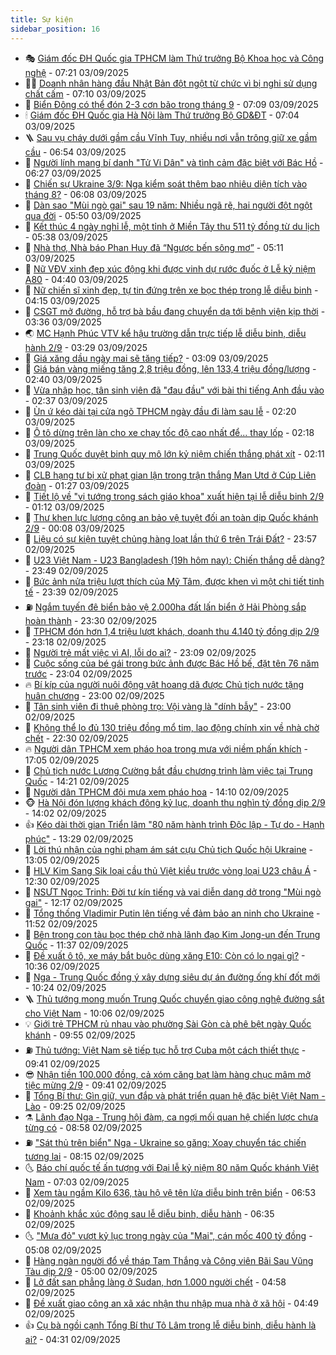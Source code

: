 ```yaml
---
title: Sự kiện
sidebar_position: 16
---
```


<!-- dantri-su-kien:START -->
- 🎭 [Giám đốc ĐH Quốc gia TPHCM làm Thứ trưởng Bộ Khoa học và Công nghệ](https://dantri.com.vn/giao-duc/giam-doc-dh-quoc-gia-tphcm-lam-thu-truong-bo-khoa-hoc-va-cong-nghe-20250903141436606.htm) - 07:21 03/09/2025
- 👨‍🏫 [Doanh nhân hàng đầu Nhật Bản đột ngột từ chức vì bị nghi sử dụng chất cấm](https://dantri.com.vn/kinh-doanh/doanh-nhan-hang-dau-nhat-ban-dot-ngot-tu-chuc-vi-bi-nghi-su-dung-chat-cam-20250903130425503.htm) - 07:10 03/09/2025
- 🌮 [Biển Đông có thể đón 2-3 cơn bão trong tháng 9](https://dantri.com.vn/xa-hoi/bien-dong-co-the-don-2-3-con-bao-trong-thang-9-20250903140136868.htm) - 07:09 03/09/2025
- 🕯 [Giám đốc ĐH Quốc gia Hà Nội làm Thứ trưởng Bộ GD&amp;ĐT](https://dantri.com.vn/giao-duc/giam-doc-dh-quoc-gia-ha-noi-lam-thu-truong-bo-gddt-20250903140005379.htm) - 07:04 03/09/2025
- 🪜 [Sau vụ cháy dưới gầm cầu Vĩnh Tuy, nhiều nơi vẫn trông giữ xe gầm cầu](https://dantri.com.vn/ban-doc/sau-vu-chay-duoi-gam-cau-vinh-tuy-nhieu-noi-van-trong-giu-xe-gam-cau-20250903123511120.htm) - 06:54 03/09/2025
- 🐘 [Người lính mang bí danh &quot;Tử Vi Dân&quot; và tình cảm đặc biệt với Bác Hồ](https://dantri.com.vn/xa-hoi/nguoi-linh-mang-bi-danh-tu-vi-dan-va-tinh-cam-dac-biet-voi-bac-ho-20250902165343359.htm) - 06:27 03/09/2025
- 🤔 [Chiến sự Ukraine 3/9: Nga kiểm soát thêm bao nhiêu diện tích vào tháng 8?](https://dantri.com.vn/the-gioi/chien-su-ukraine-39-nga-kiem-soat-them-bao-nhieu-dien-tich-vao-thang-8-20250903105424283.htm) - 06:08 03/09/2025
- 🧠 [Dàn sao &quot;Mùi ngò gai&quot; sau 19 năm: Nhiều ngã rẽ, hai người đột ngột qua đời](https://dantri.com.vn/giai-tri/dan-sao-mui-ngo-gai-sau-19-nam-nhieu-nga-re-hai-nguoi-dot-ngot-qua-doi-20250902153457015.htm) - 05:50 03/09/2025
- 📝 [Kết thúc 4 ngày nghỉ lễ, một tỉnh ở Miền Tây thu 511 tỷ đồng từ du lịch](https://dantri.com.vn/du-lich/ket-thuc-4-ngay-nghi-le-mot-tinh-o-mien-tay-thu-511-ty-dong-tu-du-lich-20250903112922519.htm) - 05:38 03/09/2025
- 🦏 [Nhà thơ, Nhà báo Phan Huy đã “Ngược bến sông mơ”](https://dantri.com.vn/xa-hoi/nha-tho-nha-bao-phan-huy-da-nguoc-ben-song-mo-20250903115841904.htm) - 05:11 03/09/2025
- 🥰 [Nữ VĐV xinh đẹp xúc động khi được vinh dự rước đuốc ở Lễ kỷ niệm A80](https://dantri.com.vn/the-thao/nu-vdv-xinh-dep-xuc-dong-khi-duoc-vinh-du-ruoc-duoc-o-le-ky-niem-a80-20250903112402872.htm) - 04:40 03/09/2025
- 🤗 [Nữ chiến sĩ xinh đẹp, tự tin đứng trên xe bọc thép trong lễ diễu binh](https://dantri.com.vn/doi-song/nu-chien-si-xinh-dep-tu-tin-dung-tren-xe-boc-thep-trong-le-dieu-binh-20250902230453846.htm) - 04:15 03/09/2025
- 🌈 [CSGT mở đường, hỗ trợ bà bầu đang chuyển dạ tới bệnh viện kịp thời](https://dantri.com.vn/xa-hoi/csgt-mo-duong-ho-tro-ba-bau-dang-chuyen-da-toi-benh-vien-kip-thoi-20250903103147716.htm) - 03:36 03/09/2025
- 🌏 [MC Hạnh Phúc VTV kể hậu trường dẫn trực tiếp lễ diễu binh, diễu hành 2/9](https://dantri.com.vn/giai-tri/mc-hanh-phuc-vtv-ke-hau-truong-dan-truc-tiep-le-dieu-binh-dieu-hanh-29-20250903101356972.htm) - 03:29 03/09/2025
- 💄 [Giá xăng dầu ngày mai sẽ tăng tiếp?](https://dantri.com.vn/kinh-doanh/gia-xang-dau-ngay-mai-se-tang-tiep-20250903092214348.htm) - 03:09 03/09/2025
- 👺 [Giá bán vàng miếng tăng 2,8 triệu đồng, lên 133,4 triệu đồng/lượng](https://dantri.com.vn/kinh-doanh/gia-ban-vang-mieng-tang-28-trieu-dong-len-1334-trieu-dongluong-20250903010133636.htm) - 02:40 03/09/2025
- 👹 [Vừa nhập học, tân sinh viên đã &quot;đau đầu&quot; với bài thi tiếng Anh đầu vào](https://dantri.com.vn/giao-duc/vua-nhap-hoc-tan-sinh-vien-da-dau-dau-voi-bai-thi-tieng-anh-dau-vao-20250903091652755.htm) - 02:37 03/09/2025
- 🌊 [Ùn ứ kéo dài tại cửa ngõ TPHCM ngày đầu đi làm sau lễ](https://dantri.com.vn/xa-hoi/un-u-keo-dai-tai-cua-ngo-tphcm-ngay-dau-di-lam-sau-le-20250903090143269.htm) - 02:20 03/09/2025
- 🤠 [Ô tô dừng trên làn cho xe chạy tốc độ cao nhất để... thay lốp](https://dantri.com.vn/o-to-xe-may/o-to-dung-tren-lan-cho-xe-chay-toc-do-cao-nhat-de-thay-lop-20250903084202426.htm) - 02:18 03/09/2025
- 🎊 [Trung Quốc duyệt binh quy mô lớn kỷ niệm chiến thắng phát xít](https://dantri.com.vn/the-gioi/trung-quoc-duyet-binh-quy-mo-lon-ky-niem-chien-thang-phat-xit-20250903080948134.htm) - 02:11 03/09/2025
- 🐘 [CLB hạng tư bị xử phạt gian lận trong trận thắng Man Utd ở Cúp Liên đoàn](https://dantri.com.vn/the-thao/clb-hang-tu-bi-xu-phat-gian-lan-trong-tran-thang-man-utd-o-cup-lien-doan-20250903074829149.htm) - 01:27 03/09/2025
- 💂 [Tiết lộ về &quot;vị tướng trong sách giáo khoa&quot; xuất hiện tại lễ diễu binh 2/9](https://dantri.com.vn/doi-song/tiet-lo-ve-vi-tuong-trong-sach-giao-khoa-xuat-hien-tai-le-dieu-binh-29-20250902230421538.htm) - 01:12 03/09/2025
- 👹 [Thư khen lực lượng công an bảo vệ tuyệt đối an toàn dịp Quốc khánh 2/9](https://dantri.com.vn/xa-hoi/thu-khen-luc-luong-cong-an-bao-ve-tuyet-doi-an-toan-dip-quoc-khanh-29-20250903070214307.htm) - 00:08 03/09/2025
- 🦒 [Liệu có sự kiện tuyệt chủng hàng loạt lần thứ 6 trên Trái Đất?](https://dantri.com.vn/khoa-hoc/lieu-co-su-kien-tuyet-chung-hang-loat-lan-thu-6-tren-trai-dat-20250831234418101.htm) - 23:57 02/09/2025
- 🗽 [U23 Việt Nam - U23 Bangladesh &lpar;19h hôm nay&rpar;: Chiến thắng dễ dàng?](https://dantri.com.vn/the-thao/u23-viet-nam-u23-bangladesh-19h-hom-nay-chien-thang-de-dang-20250902230628673.htm) - 23:49 02/09/2025
- 💄 [Bức ảnh nửa triệu lượt thích của Mỹ Tâm, được khen vì một chi tiết tinh tế](https://dantri.com.vn/giai-tri/buc-anh-nua-trieu-luot-thich-cua-my-tam-duoc-khen-vi-mot-chi-tiet-tinh-te-20250903000058471.htm) - 23:39 02/09/2025
- ⛽️ [Ngắm tuyến đê biển bảo vệ 2.000ha đất lấn biển ở Hải Phòng sắp hoàn thành](https://dantri.com.vn/xa-hoi/ngam-tuyen-de-bien-bao-ve-2000ha-dat-lan-bien-o-hai-phong-sap-hoan-thanh-20250902162809149.htm) - 23:30 02/09/2025
- 🥷 [TPHCM đón hơn 1,4 triệu lượt khách, doanh thu 4.140 tỷ đồng dịp 2/9](https://dantri.com.vn/du-lich/tphcm-don-hon-14-trieu-luot-khach-doanh-thu-4140-ty-dong-dip-29-20250902211944102.htm) - 23:18 02/09/2025
- 🤖 [Người trẻ mất việc vì AI, lỗi do ai?](https://dantri.com.vn/kinh-doanh/nguoi-tre-mat-viec-vi-ai-loi-do-ai-20250902095204355.htm) - 23:09 02/09/2025
- 🌊 [Cuộc sống của bé gái trong bức ảnh được Bác Hồ bế, đặt tên 76 năm trước](https://dantri.com.vn/doi-song/cuoc-song-cua-be-gai-trong-buc-anh-duoc-bac-ho-be-dat-ten-76-nam-truoc-20250817183715916.htm) - 23:04 02/09/2025
- 🔥 [Bí kíp của người nuôi động vật hoang dã được Chủ tịch nước tặng huân chương](https://dantri.com.vn/lao-dong-viec-lam/bi-kip-cua-nguoi-nuoi-dong-vat-hoang-da-duoc-chu-tich-nuoc-tang-huan-chuong-20250902091008257.htm) - 23:00 02/09/2025
- 🦏 [Tân sinh viên đi thuê phòng trọ: Vội vàng là &quot;dính bẫy&quot;](https://dantri.com.vn/giao-duc/tan-sinh-vien-di-thue-phong-tro-voi-vang-la-dinh-bay-20250901062610676.htm) - 23:00 02/09/2025
- 🐘 [Không thể lo đủ 130 triệu đồng mổ tim, lao động chính xin về nhà chờ chết](https://dantri.com.vn/tam-long-nhan-ai/khong-the-lo-du-130-trieu-dong-mo-tim-lao-dong-chinh-xin-ve-nha-cho-chet-20250830224545089.htm) - 22:30 02/09/2025
- 🔥 [Người dân TPHCM xem pháo hoa trong mưa với niềm phấn khích](https://dantri.com.vn/xa-hoi/nguoi-dan-tphcm-xem-phao-hoa-trong-mua-voi-niem-phan-khich-20250902232854237.htm) - 17:05 02/09/2025
- 💼 [Chủ tịch nước Lương Cường bắt đầu chương trình làm việc tại Trung Quốc](https://dantri.com.vn/xa-hoi/chu-tich-nuoc-luong-cuong-bat-dau-chuong-trinh-lam-viec-tai-trung-quoc-20250902212144200.htm) - 14:21 02/09/2025
- 🚀 [Người dân TPHCM đội mưa xem pháo hoa](https://dantri.com.vn/xa-hoi/nguoi-dan-tphcm-doi-mua-xem-phao-hoa-20250902205049350.htm) - 14:10 02/09/2025
- 🐵 [Hà Nội đón lượng khách đông kỷ lục, doanh thu nghìn tỷ đồng dịp 2/9](https://dantri.com.vn/du-lich/ha-noi-don-luong-khach-dong-ky-luc-doanh-thu-nghin-ty-dong-dip-29-20250902204409116.htm) - 14:02 02/09/2025
- 👍 [Kéo dài thời gian Triển lãm &quot;80 năm hành trình Độc lập - Tự do - Hạnh phúc&quot;](https://dantri.com.vn/giai-tri/keo-dai-thoi-gian-trien-lam-80-nam-hanh-trinh-doc-lap-tu-do-hanh-phuc-20250902202351657.htm) - 13:29 02/09/2025
- 🚦 [Lời thú nhận của nghi phạm ám sát cựu Chủ tịch Quốc hội Ukraine](https://dantri.com.vn/the-gioi/loi-thu-nhan-cua-nghi-pham-am-sat-cuu-chu-tich-quoc-hoi-ukraine-20250902193540438.htm) - 13:05 02/09/2025
- 🥸 [HLV Kim Sang Sik loại cầu thủ Việt kiều trước vòng loại U23 châu Á](https://dantri.com.vn/the-thao/hlv-kim-sang-sik-loai-cau-thu-viet-kieu-truoc-vong-loai-u23-chau-a-20250902195756096.htm) - 12:30 02/09/2025
- 🥷 [NSƯT Ngọc Trinh: Đời tư kín tiếng và vai diễn dang dở trong &quot;Mùi ngò gai&quot;](https://dantri.com.vn/giai-tri/nsut-ngoc-trinh-doi-tu-kin-tieng-va-vai-dien-dang-do-trong-mui-ngo-gai-20250902100245136.htm) - 12:17 02/09/2025
- 🤡 [Tổng thống Vladimir Putin lên tiếng về đảm bảo an ninh cho Ukraine](https://dantri.com.vn/the-gioi/tong-thong-vladimir-putin-len-tieng-ve-dam-bao-an-ninh-cho-ukraine-20250902183347838.htm) - 11:52 02/09/2025
- 🥳 [Bên trong con tàu bọc thép chở nhà lãnh đạo Kim Jong-un đến Trung Quốc](https://dantri.com.vn/the-gioi/ben-trong-con-tau-boc-thep-cho-nha-lanh-dao-kim-jong-un-den-trung-quoc-20250902175833086.htm) - 11:37 02/09/2025
- 🤩 [Đề xuất ô tô, xe máy bắt buộc dùng xăng E10: Còn có lo ngại gì?](https://dantri.com.vn/kinh-doanh/de-xuat-o-to-xe-may-bat-buoc-dung-xang-e10-con-co-lo-ngai-gi-20250829084128214.htm) - 10:36 02/09/2025
- 🎡 [Nga - Trung Quốc đồng ý xây dựng siêu dự án đường ống khí đốt mới](https://dantri.com.vn/the-gioi/nga-trung-quoc-dong-y-xay-dung-sieu-du-an-duong-ong-khi-dot-moi-20250902161007509.htm) - 10:24 02/09/2025
- 🪜 [Thủ tướng mong muốn Trung Quốc chuyển giao công nghệ đường sắt cho Việt Nam](https://dantri.com.vn/xa-hoi/thu-tuong-mong-muon-trung-quoc-chuyen-giao-cong-nghe-duong-sat-cho-viet-nam-20250902170634558.htm) - 10:06 02/09/2025
- 💡 [Giới trẻ TPHCM rủ nhau vào phường Sài Gòn cà phê bệt ngày Quốc khánh](https://dantri.com.vn/du-lich/gioi-tre-tphcm-ru-nhau-vao-phuong-sai-gon-ca-phe-bet-ngay-quoc-khanh-20250902130949316.htm) - 09:55 02/09/2025
- ⛽️ [Thủ tướng: Việt Nam sẽ tiếp tục hỗ trợ Cuba một cách thiết thực](https://dantri.com.vn/xa-hoi/thu-tuong-viet-nam-se-tiep-tuc-ho-tro-cuba-mot-cach-thiet-thuc-20250902164029667.htm) - 09:41 02/09/2025
- 😎 [Nhận tiền 100.000 đồng, cả xóm căng bạt làm hàng chục mâm mở tiệc mừng 2/9](https://dantri.com.vn/doi-song/nhan-tien-100000-dong-ca-xom-cang-bat-lam-hang-chuc-mam-mo-tiec-mung-29-20250902162752020.htm) - 09:41 02/09/2025
- 🗽 [Tổng Bí thư: Gìn giữ, vun đắp và phát triển quan hệ đặc biệt Việt Nam - Lào](https://dantri.com.vn/xa-hoi/tong-bi-thu-gin-giu-vun-dap-va-phat-trien-quan-he-dac-biet-viet-nam-lao-20250902162530400.htm) - 09:25 02/09/2025
- ⚗️ [Lãnh đạo Nga - Trung hội đàm, ca ngợi mối quan hệ chiến lược chưa từng có](https://dantri.com.vn/the-gioi/lanh-dao-nga-trung-hoi-dam-ca-ngoi-moi-quan-he-chien-luoc-chua-tung-co-20250902152541139.htm) - 08:58 02/09/2025
- ⛽️ [&quot;Sát thủ trên biển&quot; Nga - Ukraine so găng: Xoay chuyển tác chiến tương lai](https://dantri.com.vn/the-gioi/sat-thu-tren-bien-nga-ukraine-so-gang-xoay-chuyen-tac-chien-tuong-lai-20250902124522768.htm) - 08:15 02/09/2025
- 🌜 [Báo chí quốc tế ấn tượng với Đại lễ kỷ niệm 80 năm Quốc khánh Việt Nam](https://dantri.com.vn/the-gioi/bao-chi-quoc-te-an-tuong-voi-dai-le-ky-niem-80-nam-quoc-khanh-viet-nam-20250902134738722.htm) - 07:03 02/09/2025
- 🦩 [Xem tàu ngầm Kilo 636, tàu hộ vệ tên lửa diễu binh trên biển](https://dantri.com.vn/xa-hoi/xem-tau-ngam-kilo-636-tau-ho-ve-ten-lua-dieu-binh-tren-bien-20250902124028556.htm) - 06:53 02/09/2025
- 🦒 [Khoảnh khắc xúc động sau lễ diễu binh, diễu hành](https://dantri.com.vn/xa-hoi/khoanh-khac-xuc-dong-sau-le-dieu-binh-dieu-hanh-20250902132258895.htm) - 06:35 02/09/2025
- 🌜 [&quot;Mưa đỏ&quot; vượt kỷ lục trong ngày của &quot;Mai&quot;, cán mốc 400 tỷ đồng](https://dantri.com.vn/giai-tri/mua-do-vuot-ky-luc-trong-ngay-cua-mai-can-moc-400-ty-dong-20250902102033987.htm) - 05:08 02/09/2025
- 🐎 [Hàng ngàn người đổ về tháp Tam Thắng và Công viên Bãi Sau Vũng Tàu dịp 2/9](https://dantri.com.vn/du-lich/hang-ngan-nguoi-do-ve-thap-tam-thang-va-cong-vien-bai-sau-vung-tau-dip-29-20250901093442922.htm) - 05:00 02/09/2025
- 🌋 [Lở đất san phẳng làng ở Sudan, hơn 1.000 người chết](https://dantri.com.vn/the-gioi/lo-dat-san-phang-lang-o-sudan-hon-1000-nguoi-chet-20250902115309592.htm) - 04:58 02/09/2025
- 🧰 [Đề xuất giao công an xã xác nhận thu nhập mua nhà ở xã hội](https://dantri.com.vn/bat-dong-san/de-xuat-giao-cong-an-xa-xac-nhan-thu-nhap-mua-nha-o-xa-hoi-20250902040430613.htm) - 04:49 02/09/2025
- 👍 [Cụ bà ngồi cạnh Tổng Bí thư Tô Lâm trong lễ diễu binh, diễu hành là ai?](https://dantri.com.vn/doi-song/cu-ba-ngoi-canh-tong-bi-thu-to-lam-trong-le-dieu-binh-dieu-hanh-la-ai-20250902102225025.htm) - 04:31 02/09/2025<!-- dantri-su-kien:END -->
